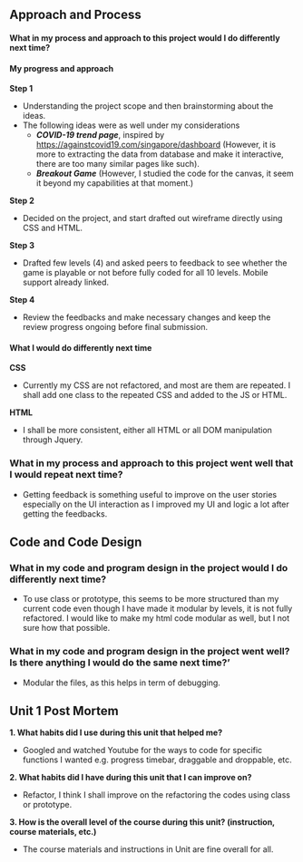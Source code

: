 ## Approach and Process
#### What in my process and approach to this project would I do differently next time?
#### My progress and approach
**Step 1**
 - Understanding the project scope and then brainstorming about the ideas.
 - The following ideas were as well under my considerations
	 - ***COVID-19 trend page***, inspired by https://againstcovid19.com/singapore/dashboard
		(However, it is more to extracting the data from database and make it interactive, there are too many similar pages like such).
	- ***Breakout Game***  (However, I studied the code for the canvas, it seem it beyond my capabilities at that moment.)

**Step 2**
 - Decided on the project, and start drafted out wireframe directly using CSS and HTML.
 
**Step 3**
 - Drafted few levels (4) and asked peers to feedback to see whether the game is playable or not before fully coded for all 10 levels. Mobile support already linked.
 
**Step 4**
- Review the feedbacks and make necessary changes and keep the review progress ongoing before final submission. 

#### What I would do differently next time

**CSS**
-	Currently my CSS are not refactored, and most are them are repeated. I shall add one class to the repeated CSS and added to the JS or HTML. 

**HTML**
-	I shall be more consistent, either all HTML or all DOM manipulation through Jquery. 


### What in my process and approach to this project went well that I would repeat next time?
 - Getting feedback is something useful to improve on the user stories especially on the UI interaction as I improved my UI and logic a lot after getting the feedbacks.

## Code and Code Design

### What in my code and program design in the project would I do differently next time?
- To use class or prototype, this seems to be more structured than my current code even though I have made it modular by levels, it is not fully refactored. I would like to make my html code modular as well, but I not sure how that possible. 

### What in my code and program design in the project went well? Is there anything I would do the same next time?’
- Modular the files, as this helps in term of debugging.

## Unit 1 Post Mortem

**1.	What habits did I use during this unit that helped me?**
- Googled and watched Youtube for the ways to code for specific functions I wanted e.g. progress timebar, draggable and droppable, etc. 

**2.	What habits did I have during this unit that I can improve on?**
- Refactor, I think I shall improve on the refactoring the codes using class or prototype. 

**3.	How is the overall level of the course during this unit? (instruction, course materials, etc.)**
- The course materials and instructions in Unit are fine overall for all.
